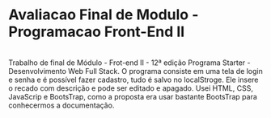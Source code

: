 # Avaliacao Final de Modulo - Programacao Front-End II
<br />
Trabalho de final de Módulo - Frot-end II - 12ª edição Programa Starter - Desenvolvimento Web Full Stack.
O programa consiste em uma tela de login e senha e é possível fazer cadastro, tudo é salvo no localStroge.
Ele insere o recado com descrição e pode ser editado e apagado.
Usei HTML, CSS, JavaScrip e BootsTrap, como a proposta era usar bastante BootsTrap para conhecermos a documentação.
